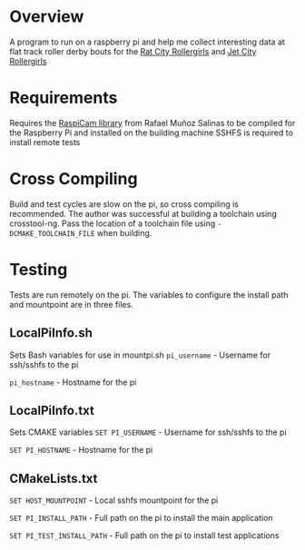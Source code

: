 # Overview
A program to run on a raspberry pi and help me collect interesting data at
flat track roller derby bouts for the [Rat City Rollergirls](http://ratcityrollergirls.com/) and [Jet City Rollergirls](http://www.jetcityrollergirls.com/)

# Requirements
Requires the [RaspiCam library](http://www.uco.es/investiga/grupos/ava/node/40) from Rafael Muñoz Salinas
to be compiled for the Raspberry Pi and installed on the building machine
SSHFS is required to install remote tests

# Cross Compiling
Build and test cycles are slow on the pi, so cross compiling is recommended. The
author was successful at building a toolchain using crosstool-ng. Pass the
location of a toolchain file using `-DCMAKE_TOOLCHAIN_FILE` when building.

# Testing
Tests are run remotely on the pi. The variables to configure the install path
and mountpoint are in three files.

## LocalPiInfo.sh
Sets Bash variables for use in mountpi.sh
`pi_username` - Username for ssh/sshfs to the pi

`pi_hostname` - Hostname for the pi

## LocalPiInfo.txt
Sets CMAKE variables
`SET PI_USERNAME` - Username for ssh/sshfs to the pi

`SET PI_HOSTNAME` - Hostname for the pi

## CMakeLists.txt
`SET HOST_MOUNTPOINT` - Local sshfs mountpoint for the pi

`SET PI_INSTALL_PATH` - Full path on the pi to install the main application

`SET PI_TEST_INSTALL_PATH` - Full path on the pi to install test applications
